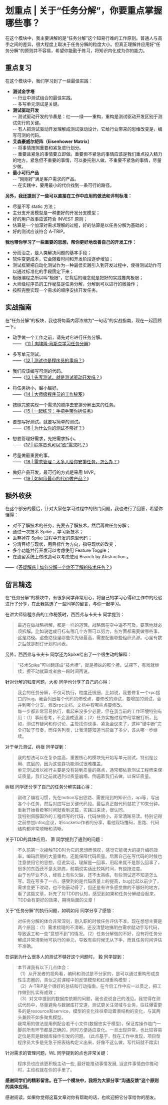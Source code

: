 # 划重点 | 关于“任务分解”，你要重点掌握哪些事？

在这个模块中，我主要讲解的是“任务分解”这个知易行难的工作原则。普通人与高手之间的差异，很大程度上取决于任务分解的粒度大小。但真正理解并应用好“任务分解”的原则并不容易，希望你能勤于练习，将知识内化成为你的能力。

## 重点复习

在这个模块中，我们学习到了一些最佳实践：

*   **测试金字塔**  
    \-- 行业中测试组合的最佳实践。  
    \-- 多写单元测试是关键。
*   **测试驱动开发**  
    \-- 测试驱动开发的节奏是：红——绿——重构，重构是测试驱动开发区别于测试先行的关键。  
    \-- 有人把测试驱动开发理解成测试驱动设计，它给行业带来的思维改变是，编写可测的代码。
*   **艾森豪威尔矩阵（Eisenhower Matrix）**  
    \-- 将事情按照重要和紧急进行划分。  
    \-- 重要且紧急的事情要立即做。重要但不紧急的事情应该是我们重点投入精力的地方。紧急但不重要的事情，可以委托别人做。不重要不紧急的事情，尽量少做。
*   **最小可行产品**  
    \-- “刚刚好”满足客户需求的产品。  
    \-- 在实践中，要用最小的代价找到一条可行的路径。

**另外，我还提到了一些可以直接在工作中应用的做法和评判标准：**

*   尽量不写 static 方法；
*   主分支开发模型是一种更好的开发分支模型；
*   好的用户故事应该符合 INVEST 原则；
*   估算是一个加深对需求理解的过程，好的估算是以任务分解为基础的；
*   好的测试应该符合 A-TRIP。

**我也带你学习了一些重要的思想，帮你更好地改善自己的开发工作：**

*   分而治之，是人类解决问题的基本手段；
*   软件变更成本，它会随着时间和开发阶段逐步增加；
*   测试框架把自动化测试作为一种最佳实践引入到开发过程中，使得测试动作可以通过标准化的手段固定下来；
*   极限编程之所以叫“极限”，它背后的理念就是把好的实践推向极限；
*   大师级程序员的工作秘笈是任务分解，分解到可以进行的微操作；
*   按照完整实现一个需求的顺序安排开发任务。

## 实战指南

在“任务分解”的板块，我也将每篇内容浓缩为“一句话”的实战指南，现在一起回顾一下。

*   动手做一个工作之前，请先对它进行任务分解。  
    —— 《[11 | 向埃隆·马斯克学习任务分解](http://time.geekbang.org/column/article/77913)》
    
*   多写单元测试。  
    ——《[12 | 测试也是程序员的事吗？](http://time.geekbang.org/column/article/77917)》
    
*   我们应该编写可测的代码。  
    ——《[13 | 先写测试，就是测试驱动开发吗？](https://time.geekbang.org/column/article/78104)》
    
*   将任务拆小，越小越好。  
    ——《[14 | 大师级程序员的工作秘笈](http://time.geekbang.org/column/article/78507)》
    
*   按照完整实现一个需求的顺序去安排分解出来的任务。  
    ——《[15 | 一起练习：手把手带你拆任务](http://time.geekbang.org/column/article/78542)》
    
*   要想写好测试，就要写简单的测试。  
    ——《[16 | 为什么你的测试不够好？](http://time.geekbang.org/column/article/79494)》
    
*   想要管理好需求，先把需求拆小。  
    ——《[17 | 程序员也可以“砍”需求吗？](http://time.geekbang.org/column/article/79520)》
    
*   尽量做最重要的事。  
    ——《[18 | 需求管理：太多人给你安排任务，怎么办？](http://time.geekbang.org/column/article/80428)》
    
*   做好产品开发，最可行的方式是采用 MVP。  
    ——《[19 | 如何用最小的代价做产品？](http://time.geekbang.org/column/article/80691)》
    

## 额外收获

在这个部分的最后，针对大家在学习过程中的热门问题，我也进行了回答，希望你懂得：

*   对不了解技术的任务，先要去了解技术，然后再做任务分解；
*   通过一次技术 Spike ，学习新技术；
*   丢弃掉在 Spike 过程中开发的原型代码；
*   分清目标与现状，用目标作为方向，指导现状的改变；
*   多个功能并行开发可以考虑使用 Feature Toggle；
*   在遗留系统上做改造可以考虑使用 Branch by Abstraction 。

——《[答疑解惑 | 如何分解一个你不了解的技术任务？](http://time.geekbang.org/column/article/81515)》

## 留言精选

在“任务分解”的模块中，有很多同学非常用心，将自己的学习心得和工作中的经验进行了分享，在此我挑选了一些同学的留言，与你一起学习。

在讲大师级程序员的工作秘笈时，西西弗与卡夫卡 同学提到：

> 最近在做战略拆解，都是一样的道理。战略飘在空中遥不可及，要落地就必须拆解。比如说达成目标有哪几个方面可以努力，各方面都需要做哪些事，这是路径。这些路径里哪些优先级最高，需要配置哪些组织资源。心里有数之后就是制订计划时间表。

另外，西西弗与卡夫卡 同学还为Spike给出了一个很生动的解释：

> “技术Spike”可以翻译成“技术撩”，就是撩妹的那个撩。试探下，有戏就继续，撩不动就算或者放一段时间再说。

针对分解的粒度问题，大彬 同学也分享了自己的心得：

> 我会的任务分解，不仅可执行，粒度还很细。比如说，我要修复一个rpc接口的bug。我会列出每个代码的修改点，要修改的测试，要增加的测试，合并到哪个分支，修改rpc文档，文档中有哪些点要修改。  
> 每一步都非常容易执行，看起来没多少必要，但在我当前的工作环境特别有用：（1）事前思考，不会造成遗漏；（2）任务实施过程中经常被打断，比如，测试有疑问和你讨论、主管找你谈事、紧急会议来了，这种“硬中断”完全打破了节奏，而任务列表，让我清楚知道当前做了多少，该从哪一步继续。

对于单元测试，树根 同学提到：

> 我的想法可以在复杂度高，重要核心的模块先开始写单元测试。特别是公用、底层的，因为这些靠功能测试很难覆盖。  
> 单元测试难以推行主要是没有碰到质量的痛点，通常都依靠测试工程师来保证质量。我们之前就遇到过质量崩塌，倒逼着我们去做，以保证质量。

树根 同学还分享了自己的任务分解实践心得：

> 刚改了编程习惯，先在notion写出思路、需要用到的知识点，api等，写出各个小任务，然后对应写出关键代码段。最后真正敲代码就花了10来分钟。  
> 重新开始看极客时间就看到这篇，实践过来读，很认同。  
> 我特别佩服国外的工程师写的代码，代码块很小，非常清晰易读。特别记得之前参加infoq会议，听socketio作者的分享，看他现场撸码，思路、代码结构都非常顺畅和清晰。

关于TDD的具体应用， 萧 同学提到了遇到的问题：

> 不久前第一次接触TDD时为它的思想而惊叹，感觉它能极大的提升编码效率，编码后期的大量重构，还能保障代码质量。后面自己在写代码的时候也注意使用它的思想，但说实话，理解是一回事，用起来就不是那么回事了，很多的东西还不是太熟练，前期说实话比较耗时间，有些拖进度。  
> 由于也毕业不久，经验上有些欠缺，还不太熟练，有些测试还不知道怎么写。现在写多了一点，感受到的是代码质量上的提高，bug比起以前少了，需求变更下改动，也不伤筋动骨了，但还是有许多感觉做的不够好的地方。看了这篇文章，补充了对TDD的认知，感受到如果和任务分解结合起来，TDD会有更好的效果，期待后面的文章！

关于“任务分解”的执行问题，如明如月 同学分享了感悟：

> 对任务分解的体会非常深刻，刚入职的时候任务评估不准。现在想想主要是两个原因：（1）需求梳理的不清晰，还没清楚地搞明白需求就动手写代码，导致返工和一些“意想不到”的情况。（2）任务分解做的不好，没有将任务分解成非常清晰地可执行的单元，导致有些时候无从下手，而且任务时间评估不准确。

在讲到为什么很多人的测试不够好这个问题时， 毅 同学提到：

> 本节课我有以下几点体会：  
> （1）从开发者的视角看，编码和测试是不分家的，是可以通过重构形成良性生态圈的，类似之前课程中的反馈模型和红绿重构模型；  
> （2）A-TRIP是个很好的总结和行动指南，在今后工作中应一以贯之，把工作做到扎实有成效；  
> （3）对文中提到的数据库依赖的问题，我也说说自己的浅见。我觉得在测试代码中，尽量避免与数据库打交道，测试更关注领域与业务，往往爆雷更多的是resource和service，模型的变化往往牵动着表结构的变化，与其两头兼顾不如多聚焦模型。  
> 我常用的做法是用例配合若干小文件(数据忠实于模型)，保证库操作临门一脚前所有环节都是正确的，同时方便适应变化。一旦出现异常，也比较容易定位是否是数据库操作引发的问题。 (此点基于，我在工作中发现，项目型程序员大多是先急于把表结构定义出来，好像不这么做，写代码就不踏实)

针对需求的管理问题，WL 同学提到的点也非常关键：

> 程序员也应该更积极主动一些, 最好能推动事情发展, 当这件事情由你推动时，主动权就在你的手里了。

**感谢同学们的精彩留言。在下一个模块中，我将为大家分享“沟通反馈”这个原则的具体应用。**

感谢阅读，如果你觉得这篇文章对你有帮助的话，也欢迎把它分享给你的朋友。
    